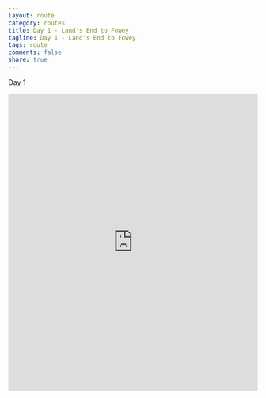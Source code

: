 ```yaml
---
layout: route
category: routes
title: Day 1 - Land's End to Fowey
tagline: Day 1 - Land's End to Fowey
tags: route
comments: false
share: true
---
```


Day 1

<iframe width='100%' height='600' frameborder='0' src='http://connect.garmin.com:80/course/embed/6266112'></iframe>
